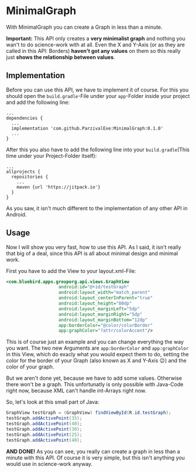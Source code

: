 # MinimalGraph
With MinimalGraph you can create a Graph in less than a minute.

**Important:** This API only creates a **very minimalist graph** and nothing you wan't to do science-work with at all. Even the X and Y-Axis (or as they are called in this API: Borders) **haven't got any values** on them so this really just **shows the relationship between values**.

## Implementation
Before you can use this API, we have to implement it of course. For this you should open the `build.gradle`-File under your `app`-Folder inside your project and add the following line:
```
...
dependencies {
  ...
  implementation 'com.github.ParzivalExe:MinimalGraph:0.1.0'
  ...
}
```
After this you also have to add the following line into your `build.gradle`(This time under your Project-Folder itself): 
```
...
allprojects {
  repositories {
    ...
    maven {url 'https://jitpack.io'}
  }
}
```
As you saw, it isn't much different to the implementation of any other API in Android.

## Usage
Now I will show you very fast, how to use this API. As I said, it isn't really that big of a deal, since this API is all about minimal design and minimal work.

First you have to add the View to your layout.xml-File:
```XML
<com.bluebird.apps.grouporg.api.views.GraphView
                    android:id="@+id/testGraph"
                    android:layout_width="match_parent"
                    android:layout_centerInParent="true"
                    android:layout_height="80dp"
                    android:layout_marginLeft="5dp"
                    android:layout_marginRight="5dp"
                    android:layout_marginBottom="12dp"
                    app:borderColor="@color/colorBorder"
                    app:graphColor="?attr/colorAccent"/>
```
This is of course just an example and you can change everything the way you want. The two new Arguments are `app:borderColor` and `app:graphColor` in this View, which do exacly what you would expect them to do, setting the color for the border of your Graph (also known as X and Y-Axis 😉) and the color of your graph.

But we aren't done yet, because we have to add some values. Otherwise there won't be a graph. This unfortunatly is only possible with Java-Code right now, because XML can't handle int-Arrays right now.

So, let's look at this small part of Java:
```Java
GraphView testGraph = (GraphView) findViewById(R.id.testGraph);
testGraph.addActivePoint(35);
testGraph.addActivePoint(40);
testGraph.addActivePoint(30);
testGraph.addActivePoint(25);
testGraph.addActivePoint(40);
```
**AND DONE!** As you can see, you really can create a graph in less than a minute with this API. Of course it is very simple, but this isn't anything you would use in science-work anyway.
